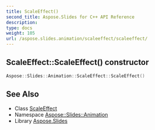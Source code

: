 ```yaml
---
title: ScaleEffect()
second_title: Aspose.Slides for C++ API Reference
description: 
type: docs
weight: 105
url: /aspose.slides.animation/scaleeffect/scaleeffect/
---
```

## ScaleEffect::ScaleEffect() constructor




```cpp
Aspose::Slides::Animation::ScaleEffect::ScaleEffect()
```

## See Also

* Class [ScaleEffect](../)
* Namespace [Aspose::Slides::Animation](../../)
* Library [Aspose.Slides](../../../)